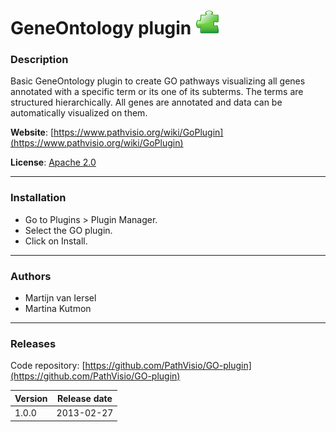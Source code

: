# GeneOntology plugin ![](/images/plugins/plugin.png)

### Description

Basic GeneOntology plugin to create GO pathways visualizing all genes annotated with a specific term or its one of its subterms. The terms are structured hierarchically. All genes are annotated and data can be automatically visualized on them.

**Website**: [https://www.pathvisio.org/wiki/GoPlugin](https://www.pathvisio.org/wiki/GoPlugin)

**License**: [Apache 2.0](http://www.apache.org/licenses/LICENSE-2.0)

----

### Installation
* Go to Plugins > Plugin Manager. 
* Select the GO plugin.
* Click on Install.

----

### Authors
* Martijn van Iersel
* Martina Kutmon

---- 

### Releases

Code repository: [https://github.com/PathVisio/GO-plugin](https://github.com/PathVisio/GO-plugin)

| Version | Release date |
| ------- |:------------:| 
| 1.0.0 | 2013-02-27 |

